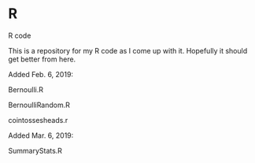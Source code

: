# R
R code

This is a repository for my R code as I come up with it. Hopefully it should get better from here.

Added Feb. 6, 2019:

Bernoulli.R

BernoulliRandom.R

cointossesheads.r

Added Mar. 6, 2019:

SummaryStats.R

